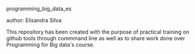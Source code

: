 programming_big_data_es

author: Elisandra Silva

This repository has been created with the purpose of practical training on github tools through commmand line
as well as to share work done over Programming for Big data's course.
 